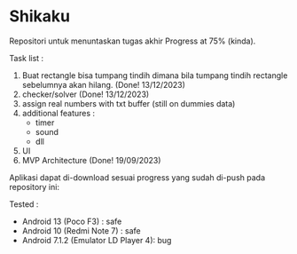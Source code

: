 # Shikaku
Repositori untuk menuntaskan tugas akhir
Progress at 75% (kinda).

Task list :
1. Buat rectangle bisa tumpang tindih dimana bila tumpang tindih rectangle sebelumnya akan hilang. (Done! 13/12/2023)
2. checker/solver (Done! 13/12/2023)
3. assign real numbers with txt buffer (still on dummies data)
4. additional features :
     - timer
     - sound
     - dll
5. UI
6. MVP Architecture (Done! 19/09/2023)

Aplikasi dapat di-download sesuai progress yang sudah di-push pada repository ini:

Tested :
- Android 13 (Poco F3) : safe
- Android 10 (Redmi Note 7) : safe
- Android 7.1.2 (Emulator LD Player 4): bug
